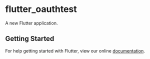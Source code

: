 # flutter_oauthtest

A new Flutter application.

## Getting Started

For help getting started with Flutter, view our online
[documentation](https://flutter.io/).
